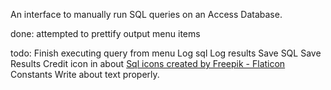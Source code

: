 An interface to manually run SQL queries on an Access Database.

done:
attempted to prettify output
menu items

todo:
Finish executing query from menu
Log sql
Log results
Save SQL
Save Results
Credit icon in about <a href="https://www.flaticon.com/free-icons/sql" title="sql icons">Sql icons created by Freepik - Flaticon</a>
Constants
Write about text properly.